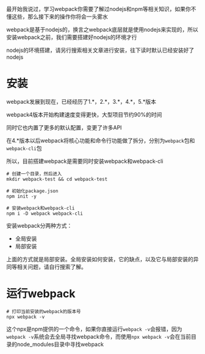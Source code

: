 最开始我说过，学习webpack你需要了解过nodejs和npm等相关知识，如果你不懂这些，那么接下来的操作你将会一头雾水

webpack是基于nodejs的，换言之webpack底层就是使用nodejs来实现的，所以安装webpack之前，我们需要搭建好nodejs的环境才行

nodejs的环境搭建，请另行搜索相关文章进行安装，往下读时默认已经安装好了nodejs


# 安装
webpack发展到现在，已经经历了1.\*，2.\*，3.\*，4.\*，5.\*版本

webpack4版本开始构建速度变得更快，大型项目节约90%的时间

同时它也内置了更多的默认配置，变更了许多API

在4.*版本以后webpack将核心功能和命令行功能做了拆分，分别为`webpack`包和`webpack-cli`包

所以，目前搭建webpack是需要同时安装webpack和webpack-cli
```shell
# 创建一个目录，然后进入
mkdir webpack-test && cd webpack-test

# 初始化package.json
npm init -y

# 安装webpack和webpack-cli
npm i -D webpack webpack-cli
```

安装webpack分两种方式：
* 全局安装
* 局部安装

上面的方式就是局部安装。全局安装如何安装，它的缺点，以及它与局部安装的异同等相关问题，请自行搜索了解。

# 运行webpack
```shell
# 打印当前安装的webpack的版本号
npx webpack -v
```

这个npx是npm提供的一个命令，如果你直接运行`webpack -v`会报错，因为`webpack -v`系统会去全局寻找webpack命令，而使用`npx webpack -v`会在当前目录的node_modules目录中寻找webpack